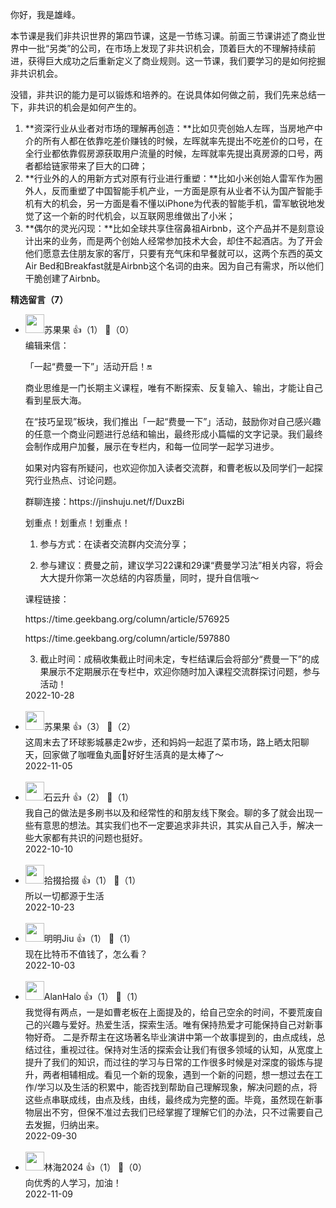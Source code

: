 你好，我是雄峰。

本节课是我们非共识世界的第四节课，这是一节练习课。前面三节课讲述了商业世界中一批“另类”的公司，在市场上发现了非共识机会，顶着巨大的不理解持续前进，获得巨大成功之后重新定义了商业规则。这一节课，我们要学习的是如何挖掘非共识机会。

没错，非共识的能力是可以锻炼和培养的。在说具体如何做之前，我们先来总结一下，非共识的机会是如何产生的。

1. **资深行业从业者对市场的理解再创造：**比如贝壳创始人左晖，当房地产中介的所有人都在依靠吃差价赚钱的时候，左晖就率先提出不吃差价的口号，在全行业都依靠假房源获取用户流量的时候，左晖就率先提出真房源的口号，两者都给链家带来了巨大的口碑；
2. **行业外的人的用新方式对原有行业进行重塑：**比如小米创始人雷军作为圈外人，反而重塑了中国智能手机产业，一方面是原有从业者不认为国产智能手机有大的机会，另一方面是看不懂以iPhone为代表的智能手机，雷军敏锐地发觉了这一个新的时代机会，以互联网思维做出了小米；
3. **偶尔的灵光闪现：**比如全球共享住宿鼻祖Airbnb，这个产品并不是刻意设计出来的业务，而是两个创始人经常参加技术大会，却住不起酒店。为了开会他们愿意去住朋友家的客厅，只要有充气床和早餐就可以，这两个东西的英文Air Bed和Breakfast就是Airbnb这个名词的由来。因为自己有需求，所以他们干脆创建了Airbnb。
<div><strong>精选留言（7）</strong></div><ul>
<li><img src="https://static001.geekbang.org/account/avatar/00/2b/86/73/5190bbde.jpg" width="30px"><span>苏果果</span> 👍（1） 💬（0）<div>编辑来信：

「一起“费曼一下”」活动开启！🔛

商业思维是一门长期主义课程，唯有不断探索、反复输入、输出，才能让自己看到星辰大海。

在“技巧呈现”板块，我们推出「一起“费曼一下”」活动，鼓励你对自己感兴趣的任意一个商业问题进行总结和输出，最终形成小篇幅的文字记录。我们最终会制作成用户加餐，展示在专栏内，和每一位同学一起学习进步。

如果对内容有所疑问，也欢迎你加入读者交流群，和曹老板以及同学们一起探究行业热点、讨论问题。

群聊连接：https:&#47;&#47;jinshuju.net&#47;f&#47;DuxzBi

划重点！划重点！划重点！

1. 参与方式：在读者交流群内交流分享；

2. 参与建议：费曼之前，建议学习22课和29课“费曼学习法”相关内容，将会大大提升你第一次总结的内容质量，同时，提升自信哦～

课程链接：

https:&#47;&#47;time.geekbang.org&#47;column&#47;article&#47;576925

https:&#47;&#47;time.geekbang.org&#47;column&#47;article&#47;597880

3. 截止时间：成稿收集截止时间未定，专栏结课后会将部分“费曼一下”的成果展示不定期展示在专栏中，欢迎你随时加入课程交流群探讨问题，参与活动！</div>2022-10-28</li><br/><li><img src="https://static001.geekbang.org/account/avatar/00/2b/86/73/5190bbde.jpg" width="30px"><span>苏果果</span> 👍（3） 💬（2）<div>这周末去了环球影城暴走2w步，还和妈妈一起逛了菜市场，路上晒太阳聊天，回家做了咖喱鱼丸面🙋好好生活真的是太棒了～</div>2022-11-05</li><br/><li><img src="https://static001.geekbang.org/account/avatar/00/0f/a0/c3/c5db35df.jpg" width="30px"><span>石云升</span> 👍（2） 💬（1）<div>我自己的做法是多刷书以及和经常性的和朋友线下聚会。聊的多了就会出现一些有意思的想法。其实我们也不一定要追求非共识，其实从自己入手，解决一些大家都有共识的问题也挺好。</div>2022-10-10</li><br/><li><img src="https://static001.geekbang.org/account/avatar/00/10/0c/e1/f663213e.jpg" width="30px"><span>拾掇拾掇</span> 👍（1） 💬（1）<div>所以一切都源于生活</div>2022-10-23</li><br/><li><img src="https://static001.geekbang.org/account/avatar/00/22/09/2a/14e2f21a.jpg" width="30px"><span>明明Jiu</span> 👍（1） 💬（1）<div>现在比特币不值钱了，怎么看？</div>2022-10-03</li><br/><li><img src="https://static001.geekbang.org/account/avatar/00/28/80/1e/771169c0.jpg" width="30px"><span>AlanHalo</span> 👍（1） 💬（1）<div>我觉得有两点，一是如曹老板在上面提及的，给自己空余的时间，不要荒废自己的兴趣与爱好。热爱生活，探索生活。唯有保持热爱才可能保持自己对新事物好奇。
二是乔帮主在这场著名毕业演讲中第一个故事提到的，由点成线，总结过往，重视过往。保持对生活的探索会让我们有很多领域的认知，从宽度上提升了我们的知识，而过往的学习与日常的工作很多时候是对深度的锻炼与提升，两者相辅相成。看见一个新的现象，遇到一个新的问题，想一想过去在工作&#47;学习以及生活的积累中，能否找到帮助自己理解现象，解决问题的点，将这些点串联成线，由点及线，由线，最终成为完整的面。毕竟，虽然现在新事物层出不穷，但保不准过去我们已经掌握了理解它们的办法，只不过需要自己去发掘，归纳出来。</div>2022-09-30</li><br/><li><img src="https://static001.geekbang.org/account/avatar/00/12/f9/ba/ff7b5f23.jpg" width="30px"><span>林海2024</span> 👍（1） 💬（0）<div>向优秀的人学习，加油！</div>2022-11-09</li><br/>
</ul>